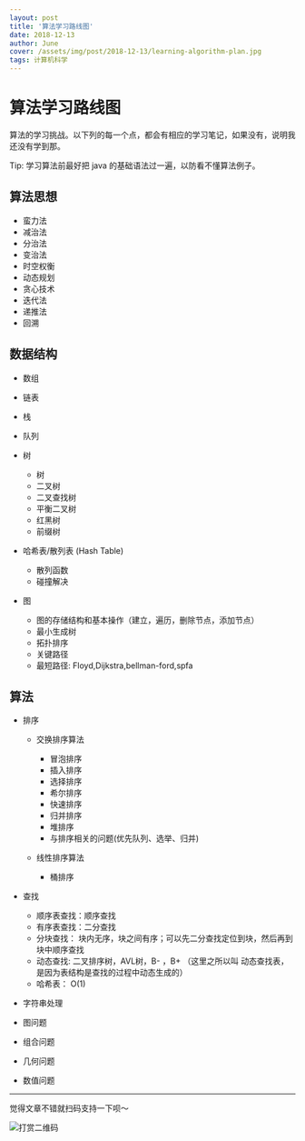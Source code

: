 ```yaml
---
layout: post
title: '算法学习路线图'
date: 2018-12-13
author: June
cover: /assets/img/post/2018-12-13/learning-algorithm-plan.jpg
tags: 计算机科学
---
```


# 算法学习路线图

算法的学习挑战。以下列的每一个点，都会有相应的学习笔记，如果没有，说明我还没有学到那。

Tip: 学习算法前最好把 java 的基础语法过一遍，以防看不懂算法例子。

## 算法思想

* 蛮力法
* 减治法
* 分治法
* 变治法
* 时空权衡
* 动态规划
* 贪心技术
* 迭代法
* 递推法
* 回溯

## 数据结构

* 数组

* 链表

* 栈

* 队列

* 树

	* 树
	* 二叉树
	* 二叉查找树
	* 平衡二叉树
	* 红黑树
	* 前缀树

* 哈希表/散列表 (Hash Table)
	* 散列函数
	* 碰撞解决

* 图

	* 图的存储结构和基本操作（建立，遍历，删除节点，添加节点）
	* 最小生成树
	* 拓扑排序
	* 关键路径
	* 最短路径: Floyd,Dijkstra,bellman-ford,spfa

## 算法

* 排序

	* 交换排序算法

		* 冒泡排序
		* 插入排序
		* 选择排序
		* 希尔排序
		* 快速排序
		* 归并排序
		* 堆排序
		* 与排序相关的问题(优先队列、选举、归并)

	* 线性排序算法

		* 桶排序

* 查找
	* 顺序表查找：顺序查找
	* 有序表查找：二分查找
	* 分块查找： 块内无序，块之间有序；可以先二分查找定位到块，然后再到块中顺序查找
	* 动态查找: 二叉排序树，AVL树，B- ，B+ （这里之所以叫 动态查找表，是因为表结构是查找的过程中动态生成的）
	* 哈希表： O(1)

* 字符串处理



* 图问题



* 组合问题



* 几何问题



* 数值问题

---

觉得文章不错就扫码支持一下呗～

![打赏二维码]({{site.baseurl}}/assets/img/post/pay-qr.jpg)


